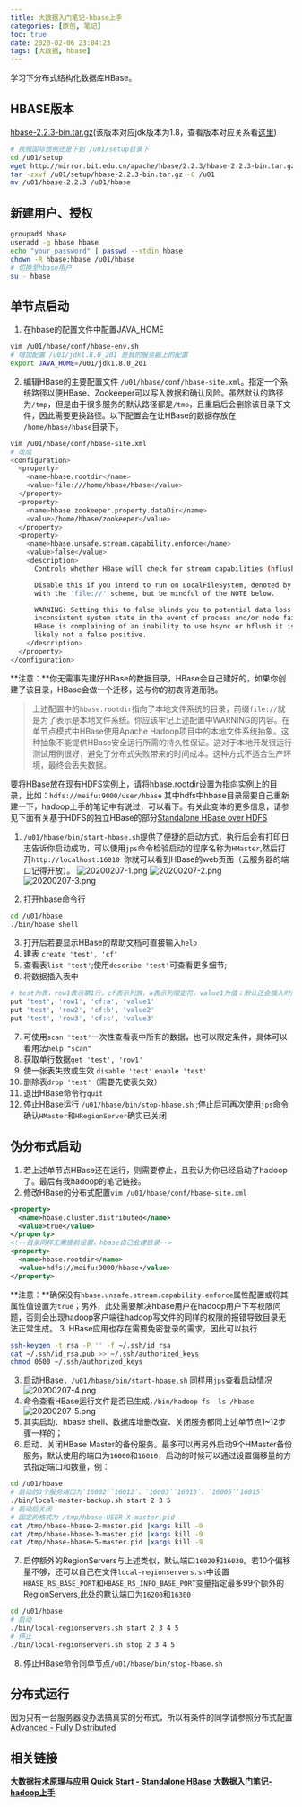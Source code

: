 ```yaml
---
title: 大数据入门笔记-hbase上手
categories: [原创, 笔记]
toc: true
date: 2020-02-06 23:04:23
tags: [大数据, hbase]
---
```

学习下分布式结构化数据库HBase。
<!--more-->
## HBASE版本
[hbase-2.2.3-bin.tar.gz](http://mirror.bit.edu.cn/apache/hbase/2.2.3/hbase-2.2.3-bin.tar.gz)(该版本对应jdk版本为1.8，查看版本对应关系看[这里](https://hbase.apache.org/book.html#java))
```bash
# 按照国际惯例还是下到 /u01/setup目录下
cd /u01/setup
wget http://mirror.bit.edu.cn/apache/hbase/2.2.3/hbase-2.2.3-bin.tar.gz
tar -zxvf /u01/setup/hbase-2.2.3-bin.tar.gz -C /u01
mv /u01/hbase-2.2.3 /u01/hbase
```
## 新建用户、授权
```bash
groupadd hbase
useradd -g hbase hbase
echo "your_password" | passwd --stdin hbase
chown -R hbase:hbase /u01/hbase
# 切换至hbase用户
su - hbase
```
## 单节点启动
1. 在hbase的配置文件中配置JAVA_HOME
```bash
vim /u01/hbase/conf/hbase-env.sh
# 增加配置 /u01/jdk1.8.0_201 是我的服务器上的配置
export JAVA_HOME=/u01/jdk1.8.0_201
```
2. 编辑HBase的主要配置文件 `/u01/hbase/conf/hbase-site.xml`。指定一个系统路径以便HBase、Zookeeper可以写入数据和确认风险。虽然默认的路径为`/tmp`，但是由于很多服务的默认路径都是`/tmp`，且重启后会删除该目录下文件，因此需要更换路径。以下配置会在让HBase的数据存放在 `/home/hbase/hbase`目录下。
```bash
vim /u01/hbase/conf/hbase-site.xml
# 改成
<configuration>
  <property>
    <name>hbase.rootdir</name>
    <value>file:///home/hbase/hbase</value>
  </property>
  <property>
    <name>hbase.zookeeper.property.dataDir</name>
    <value>/home/hbase/zookeeper</value>
  </property>
  <property>
    <name>hbase.unsafe.stream.capability.enforce</name>
    <value>false</value>
    <description>
      Controls whether HBase will check for stream capabilities (hflush/hsync).

      Disable this if you intend to run on LocalFileSystem, denoted by a rootdir
      with the 'file://' scheme, but be mindful of the NOTE below.

      WARNING: Setting this to false blinds you to potential data loss and
      inconsistent system state in the event of process and/or node failures. If
      HBase is complaining of an inability to use hsync or hflush it is most
      likely not a false positive.
    </description>
  </property>
</configuration>
```
**注意：**你无需事先建好HBase的数据目录，HBase会自己建好的，如果你创建了该目录，HBase会做一个迁移，这与你的初衷背道而驰。
> 上述配置中的`hbase.rootdir`指向了本地文件系统的目录，前缀`file://`就是为了表示是本地文件系统。你应该牢记上述配置中WARNING的内容。在单节点模式中HBase使用Apache Hadoop项目中的本地文件系统抽象。这种抽象不能提供HBase安全运行所需的持久性保证。这对于本地开发很运行测试用例很好，避免了分布式失败带来的时间成本。这种方式不适合生产环境，最终会丢失数据。

要将HBase放在现有HDFS实例上，请将hbase.rootdir设置为指向实例上的目录，比如：`hdfs://meifu:9000/user/hbase` 其中hdfs中hbase目录需要自己重新建一下，hadoop上手的笔记中有说过，可以看下。有关此变体的更多信息，请参见下面有关基于HDFS的独立HBase的部分[Standalone HBase over HDFS](https://hbase.apache.org/book.html#standalone_dist)

1. `/u01/hbase/bin/start-hbase.sh`提供了便捷的启动方式，执行后会有打印日志告诉你启动成功，可以使用`jps`命令检验启动的程序名称为`HMaster`,然后打开`http://localhost:16010 `你就可以看到HBase的web页面（云服务器的端口记得开放）。
![20200207-1.png](/img/blog/20200207-1.png)
![20200207-2.png](/img/blog/20200207-2.png)
![20200207-3.png](/img/blog/20200207-3.png)

2. 打开hbase命令行
```bash
cd /u01/hbase
./bin/hbase shell
```
3. 打开后若要显示HBase的帮助文档可直接输入`help`
4. 建表 `create 'test', 'cf'`
5. 查看表`list 'test'`;使用`describe 'test'`可查看更多细节;
6. 将数据插入表中
```bash
# test为表，row1表示第1行，cf表示列族，a表示列限定符，value1为值；默认还会插入时间戳，也可以自己插入
put 'test', 'row1', 'cf:a', 'value1'
put 'test', 'row2', 'cf:b', 'value2'
put 'test', 'row3', 'cf:c', 'value3'
```
7. 可使用`scan 'test'`一次性查看表中所有的数据，也可以限定条件，具体可以看用法`help "scan"`
8. 获取单行数据`get 'test', 'row1'`
9. 使一张表失效或生效 `disable 'test'` `enable 'test'`
10. 删除表`drop 'test'`（需要先使表失效）
11. 退出HBase命令行`quit`
12. 停止HBase运行 `/u01/hbase/bin/stop-hbase.sh` ;停止后可再次使用`jps`命令确认`HMaster`和`HRegionServer`确实已关闭

## 伪分布式启动
1. 若上述单节点HBase还在运行，则需要停止，且我认为你已经启动了hadoop了。最后有我hadoop的笔记链接。
2. 修改HBase的分布式配置`vim /u01/hbase/conf/hbase-site.xml`
```xml
<property>
  <name>hbase.cluster.distributed</name>
  <value>true</value>
</property>
<!--目录同样无需提前设置，hbase自己会建目录-->
<property>
  <name>hbase.rootdir</name>
  <value>hdfs://meifu:9000/hbase</value>
</property>
```
**注意：**确保没有`hbase.unsafe.stream.capability.enforce`属性配置或将其属性值设置为`true`；另外，此处需要解决hbase用户在hadoop用户下写权限问题，否则会出现hadoop客户端往hadoop写文件的同样的权限的报错导致目录无法正常生成。
3. HBase应用也存在需要免密登录的需求，因此可以执行
```bash
ssh-keygen -t rsa -P '' -f ~/.ssh/id_rsa
cat ~/.ssh/id_rsa.pub >> ~/.ssh/authorized_keys
chmod 0600 ~/.ssh/authorized_keys
```
3. 启动HBase，`/u01/hbase/bin/start-hbase.sh` 同样用`jps`查看启动情况
![20200207-4.png](/img/blog/20200207-4.png)
4. 命令查看HBase运行文件是否已生成`./bin/hadoop fs -ls /hbase`
![20200207-5.png](/img/blog/20200207-5.png)
5. 其实启动、hbase shell、数据库增删改查、关闭服务都同上述单节点1~12步骤一样的；
6. 启动、关闭HBase Master的备份服务。最多可以再另外启动9个HMaster备份服务，默认使用的端口为`16000`和`16010`，启动的时候可以通过设置偏移量的方式指定端口和数量，例：
```bash
cd /u01/hbase
# 启动的3个服务端口为`16002``16012`、`16003``16013`、`16005``16015`
./bin/local-master-backup.sh start 2 3 5
# 启动后关闭
# 固定的格式为 /tmp/hbase-USER-X-master.pid
cat /tmp/hbase-hbase-2-master.pid |xargs kill -9
cat /tmp/hbase-hbase-3-master.pid |xargs kill -9
cat /tmp/hbase-hbase-5-master.pid |xargs kill -9
```
7. 启停额外的RegionServers与上述类似，默认端口`16020`和`16030`。若10个偏移量不够，还可以自己在文件`local-regionservers.sh`中设置`HBASE_RS_BASE_PORT`和`HBASE_RS_INFO_BASE_PORT`变量指定最多99个额外的RegionServers,此处的默认端口为`16200`和`16300`
```bash
cd /u01/hbase
# 启动
./bin/local-regionservers.sh start 2 3 4 5
# 停止
./bin/local-regionservers.sh stop 2 3 4 5
```
8. 停止HBase命令同单节点`/u01/hbase/bin/stop-hbase.sh`

## 分布式运行
因为只有一台服务器没办法搞真实的分布式，所以有条件的同学请参照分布式配置[Advanced - Fully Distributed](https://hbase.apache.org/book.html#quickstart_fully_distributed)

## 相关链接
[**大数据技术原理与应用**](https://study.163.com/course/courseMain.htm?courseId=1002887002)
[**Quick Start - Standalone HBase**](https://hbase.apache.org/book.html#quickstart)
[**大数据入门笔记-hadoop上手**](/2020/02/05/大数据入门笔记-hadoop上手/)